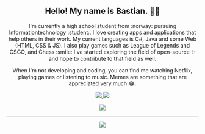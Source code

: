 <h2 align="center">Hello! My name is Bastian. 👋🤓</h2>
<p align="center">I'm currently a high school student from :norway: pursuing Informationtechnology :student:. I love creating apps and applications that help others in their work. My current languages is C#, Java and some Web (HTML, CSS & JS). I also play games such as League of Legends and CSGO, and Chess :smile: I've started exploring the field of open-source ✨ and hope to contribute to that field as well. 
</p>

<p align="center">When I'm not developing and coding, you can find me watching Netflix, playing games or listening to music. Memes are something that are appreciated very much 😂. </p>

<p align=center>
  <a href="https://github.com/Terabyte17">
    <img src="https://badges.pufler.dev/visits/bastiantangedal/bastiantangedal?style=flat-square&color=black&logo=github">
  </a>
  <a href="https://github.com/bastiantangedal?tab=repositories">
    <img src="https://badges.pufler.dev/repos/bastiantangedal?style=flat-square&color=black&logo=github">
  </a>
</p>
<p align="center">
<a href="https://github.com/bastiantangedal"><img src="https://img.shields.io/github/followers/bastiantangedal?style=social"></a>
</p>
<hr>

<p align=center>  
  <img align=center src="https://github-readme-stats.vercel.app/api?username=bastiantangedal&show_icons=true&theme=radical">
</p>





